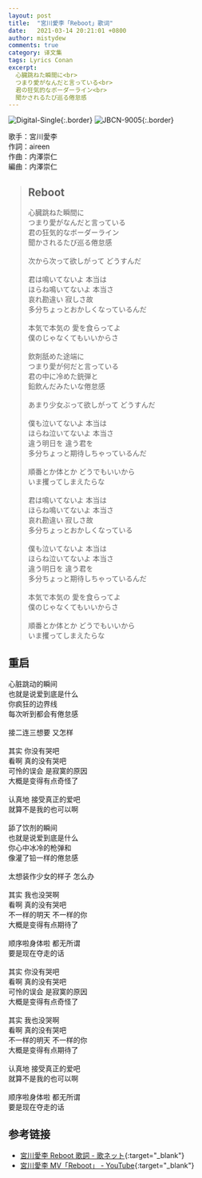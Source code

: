 ```yaml
---
layout: post
title:  "宮川愛李「Reboot」歌词"
date:   2021-03-14 20:21:01 +0800
author: mistydew
comments: true
category: 译文集
tags: Lyrics Conan
excerpt:
  心臓跳ねた瞬間に<br>
  つまり愛がなんだと言っている<br>
  君の狂気的なボーダーライン<br>
  聞かされるたび巡る倦怠感
---
```

![Digital-Single](https://is4-ssl.mzstatic.com/image/thumb/Music124/v4/a6/83/f2/a683f23e-dd48-35b1-81b8-7622d319e7ee/source/600x600bb.jpg){:.border}
![JBCN-9005](https://www.generasia.com/w/images/thumb/e/e7/Miyakawa_Airi_-_Reboot_%28Conan_ed%29.jpg/600px-Miyakawa_Airi_-_Reboot_%28Conan_ed%29.jpg){:.border}

歌手：宮川愛李<br>
作詞：aireen<br>
作曲：内澤崇仁<br>
編曲：内澤崇仁

<blockquote class="original">
  <h2>Reboot</h2>
  <p>
    心臓跳ねた瞬間に<br>
    つまり愛がなんだと言っている<br>
    君の狂気的なボーダーライン<br>
    聞かされるたび巡る倦怠感<br>
    <br>
    次から次って欲しがって どうすんだ<br>
    <br>
    君は鳴いてないよ 本当は<br>
    ほらね鳴いてないよ 本当さ<br>
    哀れ勘違い 寂しさ故<br>
    多分ちょっとおかしくなっているんだ<br>
    <br>
    本気で本気の 愛を食らってよ<br>
    僕のじゃなくてもいいからさ<br>
    <br>
    飲剤舐めた途端に<br>
    つまり愛が何だと言っている<br>
    君の中に冷めた銃弾と<br>
    鉛飲んだみたいな倦怠感<br>
    <br>
    あまり少女ぶって欲しがって どうすんだ<br>
    <br>
    僕も泣いてないよ 本当は<br>
    ほらね泣いてないよ 本当さ<br>
    違う明日を 違う君を<br>
    多分ちょっと期待しちゃっているんだ<br>
    <br>
    順番とか体とか どうでもいいから<br>
    いま攫ってしまえたらな<br>
    <br>
    君は鳴いてないよ 本当は<br>
    ほらね鳴いてないよ 本当さ<br>
    哀れ勘違い 寂しさ故<br>
    多分ちょっとおかしくなっている<br>
    <br>
    僕も泣いてないよ 本当は<br>
    ほらね泣いてないよ 本当さ<br>
    違う明日を 違う君を<br>
    多分ちょっと期待しちゃっているんだ<br>
    <br>
    本気で本気の 愛を食らってよ<br>
    僕のじゃなくてもいいからさ<br>
    <br>
    順番とか体とか どうでもいいから<br>
    いま攫ってしまえたらな
  </p>
</blockquote>

<div class="translation">
  <h2>重启</h2>
  <p>
    心脏跳动的瞬间<br>
    也就是说爱到底是什么<br>
    你疯狂的边界线<br>
    每次听到都会有倦怠感<br>
    <br>
    接二连三想要 又怎样<br>
    <br>
    其实 你没有哭吧<br>
    看啊 真的没有哭吧<br>
    可怜的误会 是寂寞的原因<br>
    大概是变得有点奇怪了<br>
    <br>
    认真地 接受真正的爱吧<br>
    就算不是我的也可以啊<br>
    <br>
    舔了饮剂的瞬间<br>
    也就是说爱到底是什么<br>
    你心中冰冷的枪弹和<br>
    像灌了铅一样的倦怠感<br>
    <br>
    太想装作少女的样子 怎么办<br>
    <br>
    其实 我也没哭啊<br>
    看啊 真的没有哭吧<br>
    不一样的明天 不一样的你<br>
    大概是变得有点期待了<br>
    <br>
    顺序啦身体啦 都无所谓<br>
    要是现在夺走的话<br>
    <br>
    其实 你没有哭吧<br>
    看啊 真的没有哭吧<br>
    可怜的误会 是寂寞的原因<br>
    大概是变得有点奇怪了<br>
    <br>
    其实 我也没哭啊<br>
    看啊 真的没有哭吧<br>
    不一样的明天 不一样的你<br>
    大概是变得有点期待了<br>
    <br>
    认真地 接受真正的爱吧<br>
    就算不是我的也可以啊<br>
    <br>
    顺序啦身体啦 都无所谓<br>
    要是现在夺走的话
  </p>
</div>

## 参考链接

* [宮川愛李 Reboot 歌詞 - 歌ネット](https://www.uta-net.com/song/296442/){:target="_blank"}
* [宮川愛李 MV「Reboot」 - YouTube](https://youtu.be/Vd_QObjrEVE){:target="_blank"}
